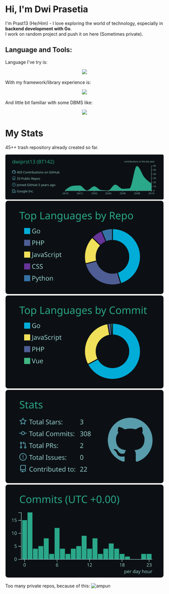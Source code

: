 # Hi, I'm Dwi Prasetia

I'm Prast13 (He/Him) - I love exploring the world of technology, especially in **backend development with Go**.  
I work on random project and push it on here (Sometimes private).


## Language and Tools:
Language I've try is:
<p align="center">
  <a href="https://skillicons.dev">
    <img src="https://skillicons.dev/icons?i=js,ts,php,go,rust" />
  </a>
</p>

With my framework/library experience is:
<p align="center">
  <a href="https://skillicons.dev">
    <img src="https://skillicons.dev/icons?i=react,vue,tailwind,laravel" />
  </a>
</p>

And little bit familiar with some DBMS like:
<p align="center">
  <a href="https://skillicons.dev">
    <img src="https://skillicons.dev/icons?i=mongodb,mysql,postgres" />
  </a>
</p>

# My Stats

45++ trash repository already created so far.

[![](https://raw.githubusercontent.com/dwiprst13/dwiprst13/master/profile-summary-card-output/gotham/0-profile-details.svg)](https://github.com/vn7n24fzkq/github-profile-summary-cards)
[![](https://raw.githubusercontent.com/dwiprst13/dwiprst13/master/profile-summary-card-output/gotham/1-repos-per-language.svg)](https://github.com/vn7n24fzkq/github-profile-summary-cards) [![](https://raw.githubusercontent.com/dwiprst13/dwiprst13/master/profile-summary-card-output/gotham/2-most-commit-language.svg)](https://github.com/vn7n24fzkq/github-profile-summary-cards)
[![](https://raw.githubusercontent.com/dwiprst13/dwiprst13/master/profile-summary-card-output/gotham/3-stats.svg)](https://github.com/vn7n24fzkq/github-profile-summary-cards) [![](https://raw.githubusercontent.com/dwiprst13/dwiprst13/master/profile-summary-card-output/gotham/4-productive-time.svg)](https://github.com/vn7n24fzkq/github-profile-summary-cards)

Too many private repos, because of this:
![ampun](https://github.com/user-attachments/assets/338f3ac9-65fe-43b1-868d-eab84bc6b8a0)
